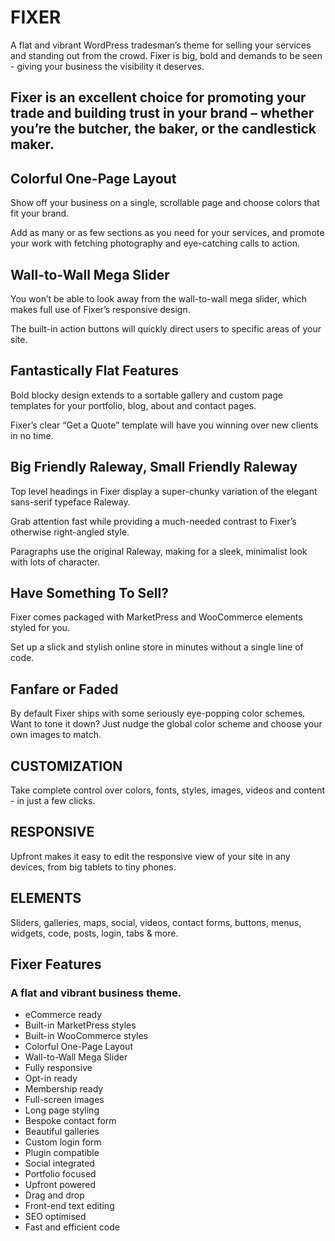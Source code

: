 # FIXER

A flat and vibrant WordPress tradesman’s theme for selling your services and standing out from the crowd. Fixer is big, bold and demands to be seen - giving your business the visibility it deserves.

## Fixer is an excellent choice for promoting your trade and building trust in your brand – whether you’re the butcher, the baker, or the candlestick maker.

## Colorful One-Page Layout

Show off your business on a single, scrollable page and choose colors that fit your brand.

Add as many or as few sections as you need for your services, and promote your work with fetching photography and eye-catching calls to action.

## Wall-to-Wall Mega Slider

You won’t be able to look away from the wall-to-wall mega slider, which makes full use of Fixer’s responsive design.

The built-in action buttons will quickly direct users to specific areas of your site.

## Fantastically Flat Features

Bold blocky design extends to a sortable gallery and custom page templates for your portfolio, blog, about and contact pages.

Fixer’s clear “Get a Quote” template will have you winning over new clients in no time.

## Big Friendly Raleway, Small Friendly Raleway

Top level headings in Fixer display a super-chunky variation of the elegant sans-serif typeface Raleway.

Grab attention fast while providing a much-needed contrast to Fixer’s otherwise right-angled style.

Paragraphs use the original Raleway, making for a sleek, minimalist look with lots of character.

## Have Something To Sell?

Fixer comes packaged with MarketPress and WooCommerce elements styled for you.

Set up a slick and stylish online store in minutes without a single line of code.


## Fanfare or Faded

By default Fixer ships with some seriously eye-popping color schemes. Want to tone it down? Just nudge the global color scheme and choose your own images to match.

## CUSTOMIZATION

Take complete control over colors, fonts, styles, images, videos and content - in just a few clicks.

## RESPONSIVE

Upfront makes it easy to edit the responsive view of your site in any devices, from big tablets to tiny phones.

## ELEMENTS

Sliders, galleries, maps, social, videos, contact forms, buttons, menus, widgets, code, posts, login, tabs & more.

## Fixer Features

### A flat and vibrant business theme.

* eCommerce ready
* Built-in MarketPress styles
* Built-in WooCommerce styles
* Colorful One-Page Layout
* Wall-to-Wall Mega Slider
* Fully responsive
* Opt-in ready
* Membership ready
* Full-screen images
* Long page styling
* Bespoke contact form
* Beautiful galleries
* Custom login form
* Plugin compatible
* Social integrated
* Portfolio focused
* Upfront powered
* Drag and drop
* Front-end text editing
* SEO optimised
* Fast and efficient code
